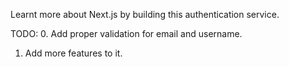 Learnt more about Next.js by building this authentication service.

TODO: 
0. Add proper validation for email and username.
1. Add more features to it.
